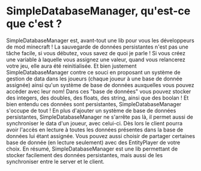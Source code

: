 # SimpleDatabaseManager, qu'est-ce que c'est ?
SimpleDatabaseManager est, avant-tout une lib pour vous les développeurs de mod minecraft !
La sauvegarde de données persistantes n'est pas une tâche facile, si vous débutez, vous savez de quoi je parle !
Si vous créez une variable à laquelle vous assignez une valeur, quand vous relancerez votre jeu, elle aura été reinitialisée.
Et bien justement SimpleDatabaseManager contre ce souci en proposant un système de gestion de data dans les joueurs (chaque joueur à une base de donnée assignée) ainsi qu'un système de base de données auxquelles vous pouvez accéder avec leur nom!
Dans ces "base de données" vous pouvez stocker des integers, des doubles, des floats, des string, ainsi que des boolan ! Et bien entendu ces données sont persistantes, SimpleDatabaseManager s'occupe de tout !
En plus d'ajouter un système de base de données persistantes, SimpleDatabaseManager ne s'arrête pas là, il permet aussi de synchroniser le data d'un joueur, avec celui-ci. 
Dès lors le client pourra avoir l'accès en lecture à toutes les données présentes dans la base de données lui étant assignée. 
Vous pouvez aussi choisir de partager certaines base de donnée (en lecture seulement) avec des EntityPlayer de votre choix.
En résumé, SimpleDatabaseManager est une lib permettant de stocker facilement des données persistantes, mais aussi de les synchroniser entre le server et le client.

